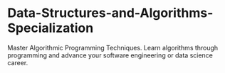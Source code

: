 # Data-Structures-and-Algorithms-Specialization
Master Algorithmic Programming Techniques. Learn algorithms through programming and advance your software engineering or data science career.
